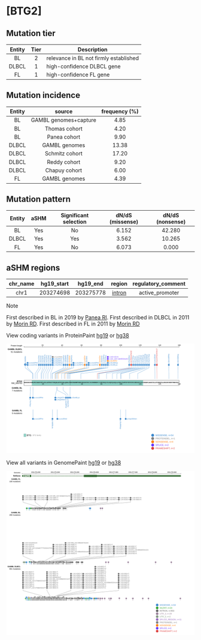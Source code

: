 # [BTG2]

## Mutation tier

|Entity|Tier|Description                           |
|:------:|:----:|--------------------------------------|
|BL    |2   |relevance in BL not firmly established|
|DLBCL |1   |high-confidence DLBCL gene            |
|FL    |1   |high-confidence FL gene               |
## Mutation incidence

|Entity|source               |frequency (%)|
|:------:|:---------------------:|:-------------:|
|BL    |GAMBL genomes+capture| 4.85        |
|BL    |Thomas cohort        | 4.20        |
|BL    |Panea cohort         | 9.90        |
|DLBCL |GAMBL genomes        |13.38        |
|DLBCL |Schmitz cohort       |17.20        |
|DLBCL |Reddy cohort         | 9.20        |
|DLBCL |Chapuy cohort        | 6.00        |
|FL    |GAMBL genomes        | 4.39        |

## Mutation pattern

|Entity|aSHM|Significant selection|dN/dS (missense)|dN/dS (nonsense)|
|:------:|:----:|:---------------------:|:----------------:|:----------------:|
|BL    |Yes |No                   |6.152           |42.280          |
|DLBCL |Yes |Yes                  |3.562           |10.265          |
|FL    |Yes |No                   |6.073           | 0.000          |

## aSHM regions

|chr_name|hg19_start|hg19_end |region                                                                                        |regulatory_comment|
|:--------:|:----------:|:---------:|:----------------------------------------------------------------------------------------------:|:------------------:|
|chr1    |203274698 |203275778|[intron](https://genome.ucsc.edu/s/rdmorin/GAMBL%20hg19?position=chr1%3A203274698%2D203275778)|active_promoter   |

> [!NOTE]
> First described in BL in 2019 by [Panea RI](https://pubmed.ncbi.nlm.nih.gov/31558468). First described in DLBCL in 2011 by [Morin RD](https://pubmed.ncbi.nlm.nih.gov/21796119). First described in FL in 2011 by [Morin RD](https://pubmed.ncbi.nlm.nih.gov/21796119)


View coding variants in ProteinPaint [hg19](https://www.bcgsc.ca/downloads/morinlab/GAMBL/test/genes/BTG2_protein.html)  or [hg38](https://www.bcgsc.ca/downloads/morinlab/GAMBL/test/genes/BTG2_protein_hg38.html)

![image](images/proteinpaint/BTG2_NM_006763.svg)

View all variants in GenomePaint [hg19](https://www.bcgsc.ca/downloads/morinlab/GAMBL/test/genes/BTG2.html)  or [hg38](https://www.bcgsc.ca/downloads/morinlab/GAMBL/test/genes/BTG2_hg38.html)

![image](images/proteinpaint/BTG2.svg)
